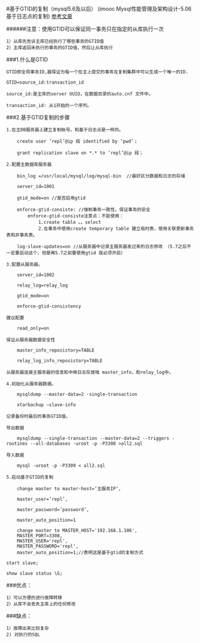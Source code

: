 #基于GTID的复制（mysql5.6及以后）
(imooc Mysql性能管理及架构设计-5.06基于日志点的复制)
[参考文章](https://www.linuxidc.com/Linux/2016-09/135577.htm)

######注意：使用GTID可以保证同一事务只在指定的从库执行一次
	
	1）从库先告诉主库已经执行了哪些事务的GTID值
	2）主库返回未执行的事务的GTID值，然后让从库执行

###1.什么是GTID

	GTID即全局事务ID,器保证为每一个在主上提交的事务在复制集群中可以生成一个唯一的ID.

	GTID=source_id:transaction_id

	source_id:是主库的server UUID，在数据目录的auto.cnf 文件中。

	transaction_id: 从1开始的一个序列。

###2.基于GTID复制的步骤

	1.在主DB服务器上建立复制帐号。和基于日志点是一样的。

		create user ‘repl’@ip 段 identified by ‘pwd’；

		grant replication slave on *.* to ‘repl’@ip 段；

	2.配置主数据库服务器

		bin_log =/usr/local/mysql/log/mysql-bin  //最好区分数据和日志的存储

		server_id=1001

		gtid_mode=on //是否启用gtid

		enforce-gtid-consiste: //强制事务一致性，保证事务的安全
			enforce-gtid-consiste注意点：不能使用：
				1.create table 。。select
				2.在事务中使用create temporary table 建立临时表，使用关联更新事务表和非事务表。

		log-slave-updates=on //从服务器中记录主服务器发过来的日志修改 （5.7之后不一定要启动这个，但是再5.7之前要使用gtid 就必须开启）

	3.配置从服务器。

		server_id=1002

		relay_log=relay_log
	
		gtid_mode=on

		enforce-gtid-consistency

	建议配置

		read_only=on

	保证从服务器数据安全性

		master_info_reposistory=TABLE

		relay_log_info_reposistory=TABLE
	
	从服务器连接主服务器的信息和中继日志存放咱 master_info，和relay_log中。

	4.初始化从服务器数据。

		mysqldump --master-data=2 -single-transaction

		xtarbackup –slave-info

	记录备份时最后的事务GTID值。

	导出数据

		mysqldump --single-transaction --master-data=2 --triggers -routines --all-databases -uroot -p -P3308 >all2.sql

	导入数据

		mysql -uroot -p -P3309 < all2.sql

	5.启动基于GTID的复制

		change master to master-host=’主服务IP’,
	
		master_user=’repl’,

		master_password=’password’,

		master_auto_position=1

		change master to MASTER_HOST='192.168.1.106', 
		MASTER_PORT=3308, 
		MASTER_USER='repl', 
		MASTER_PASSWORD='repl', 
		master_auto_position=1;//表明这是基于gtid的复制方式

	start slave;

	show slave status \G;
###优点：
	
	1）可以方便的进行故障转移
	2）从库不会丢失主库上的任何修改
###缺点：

	1）故障出来比较复杂
	2) 对执行的SQL  